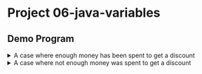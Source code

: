 # Project 06-java-variables

## Demo Program
<details>
  <summary>A case where enough money has been spent to get a discount</summary>
  
  ![image](https://github.com/user-attachments/assets/12fc5326-ac13-4c61-8af5-6d9e90401ad5)
</details>

<details>
  <summary>A case where not enough money was spent to get a discount</summary>
  
  ![image](https://github.com/user-attachments/assets/811bb1e1-5204-46bd-8275-107f350d8f7a)
</details>
